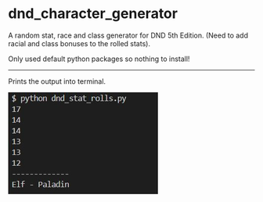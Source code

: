 # dnd_character_generator
A random stat, race and class generator for DND 5th Edition.
(Need to add racial and class bonuses to the rolled stats).
  
Only used default python packages so nothing to install!
<hr>
Prints the output into terminal.

![Terminal_Output](https://github.com/DanielPDWalker/dnd_character_generator/blob/master/screenshots/terminal_output.JPG)

